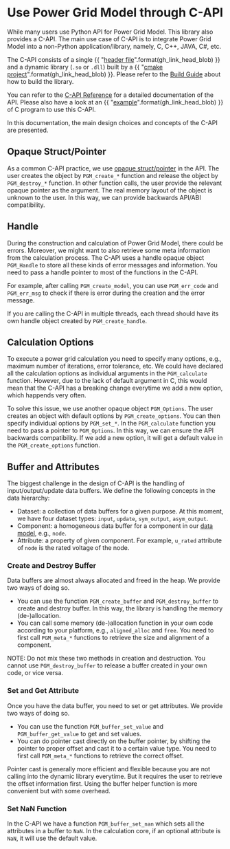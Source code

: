 <!--
SPDX-FileCopyrightText: 2022 Contributors to the Power Grid Model project <dynamic.grid.calculation@alliander.com>

SPDX-License-Identifier: MPL-2.0
-->

# Use Power Grid Model through C-API

While many users use Python API for Power Grid Model.
This library also provides a C-API. 
The main use case of C-API is to integrate Power Grid Model into a non-Python application/library, namely, C, C++, JAVA, C#, etc. 

The C-API consists of a single 
{{ "[header file]({}/include/power_grid_model_c.h)".format(gh_link_head_blob) }}
and a dynamic library (`.so` or `.dll`) built by a 
{{ "[cmake project]({}/power_grid_model_c/CMakeLists.txt)".format(gh_link_head_blob) }}.
Please refer to the [Build Guide](./build-guide.md) about how to build the library.

You can refer to the [C-API Reference](../api_reference/power-grid-model-c-api-reference.rst)
for a detailed documentation of the API. 
Please also have a look at an 
{{ "[example]({}/power_grid_model_c_example/main.c)".format(gh_link_head_blob) }}
of C program to use this C-API.

In this documentation, the main design choices and concepts of the C-API are presented.

## Opaque Struct/Pointer

As a common C-API practice, we use [opaque struct/pointer](https://en.wikipedia.org/wiki/Opaque_pointer) in the API. 
The user creates the object by `PGM_create_*` function and release the object by `PGM_destroy_*` function.
In other function calls, the user provide the relevant opaque pointer as the argument.
The real memory layout of the object is unknown to the user.
In this way, we can provide backwards API/ABI compatibility.

## Handle

During the construction and calculation of Power Grid Model, there could be errors.
Moreover, we might want to also retrieve some meta information from the calculation process.
The C-API uses a handle opaque object `PGM_Handle` to store all these kinds of error messages and information.
You need to pass a handle pointer to most of the functions in the C-API.

For example, after calling `PGM_create_model`, you can use `PGM_err_code` and `PGM_err_msg` 
to check if there is error during the creation and the error message.

If you are calling the C-API in multiple threads, each thread should have its own handle object created by `PGM_create_handle`.

## Calculation Options

To execute a power grid calculation you need to specify many options, 
e.g., maximum number of iterations, error tolerance, etc.
We could have declared all the calculation options as individual arguments in the `PGM_calculate` function.
However, due to the lack of default argument in C, 
this would mean that the C-API has a breaking change everytime we add a new option,
which happends very often.

To solve this issue, we use another opaque object `PGM_Options`. The user creates an object with default options by `PGM_create_options`. You can then specify individual options by `PGM_set_*`. 
In the `PGM_calculate` function you need to pass a pointer to `PGM_Options`.
In this way, we can ensure the API backwards compatibility.
If we add a new option, it will get a default value in the `PGM_create_options` function.

## Buffer and Attributes

The biggest challenge in the design of C-API is the handling of input/output/update data buffers.
We define the following concepts in the data hierarchy:

* Dataset: a collection of data buffers for a given purpose. 
At this moment, we have four dataset types: `input`, `update`, `sym_output`, `asym_output`.
* Component: a homogeneous data buffer for a component in our [data model](../user_manual/components.md), e.g., `node`.
* Attribute: a property of given component. For example, `u_rated` attribute of `node` is the rated voltage of the node.

### Create and Destroy Buffer

Data buffers are almost always allocated and freed in the heap. We provide two ways of doing so.

* You can use the function `PGM_create_buffer` and `PGM_destroy_buffer` to create and destroy buffer.
In this way, the library is handling the memory (de-)allocation.
* You can call some memory (de-)allocation function in your own code according to your platform, 
e.g., `aligned_alloc` and `free`.
You need to first call `PGM_meta_*` functions to retrieve the size and alignment of a component.

NOTE: Do not mix these two methods in creation and destruction.
You cannot use `PGM_destroy_buffer` to release a buffer created in your own code, or vice versa.

### Set and Get Attribute

Once you have the data buffer, you need to set or get attributes. We provide two ways of doing so.

* You can use the function `PGM_buffer_set_value` and `PGM_buffer_get_value` to get and set values.
* You can do pointer cast directly on the buffer pointer, by shifting the pointer to proper offset
and cast it to a certain value type. 
You need to first call `PGM_meta_*` functions to retrieve the correct offset.

Pointer cast is generally more efficient and flexible because you are not calling into the 
dynamic library everytime. But it requires the user to retrieve the offset information first.
Using the buffer helper function is more convenient but with some overhead.

### Set NaN Function

In the C-API we have a function `PGM_buffer_set_nan` which sets all the attributes in a buffer to `NaN`.
In the calculation core, if an optional attribute is `NaN`, it will use the default value.
